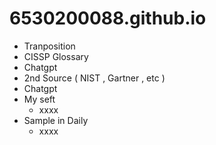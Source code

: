 # 6530200088.github.io
- Tranposition
- CISSP Glossary
 - Chatgpt
- 2nd Source ( NIST , Gartner , etc )
 - Chatgpt
- My seft
  - xxxx
- Sample in Daily
  - xxxx
